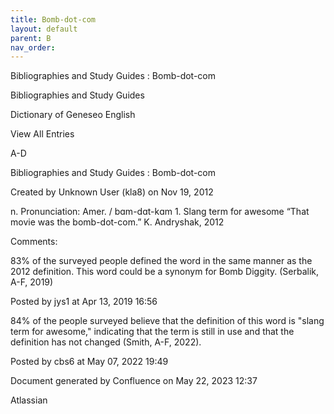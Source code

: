 ```yaml
---
title: Bomb-dot-com
layout: default
parent: B
nav_order:
---
```


Bibliographies and Study Guides : Bomb-dot-com

Bibliographies and Study Guides

Dictionary of Geneseo English

View All Entries

A-D

Bibliographies and Study Guides : Bomb-dot-com

Created by  Unknown User (kla8) on Nov 19, 2012

n. Pronunciation: Amer. / bɑm-dɑt-kɑm 1. Slang term for awesome “That movie was the bomb-dot-com.” K. Andryshak, 2012

Comments:

83% of the surveyed people defined the word in the same manner as the 2012 definition. This word could be a synonym for Bomb Diggity. (Serbalik, A-F, 2019)

Posted by jys1 at Apr 13, 2019 16:56

84% of the people surveyed believe that the definition of this word is &quot;slang term for awesome,&quot; indicating that the term is still in use and that the definition has not changed (Smith, A-F, 2022).

Posted by cbs6 at May 07, 2022 19:49

Document generated by Confluence on May 22, 2023 12:37

Atlassian
